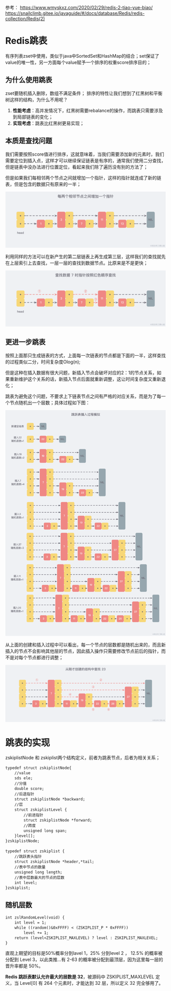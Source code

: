 参考：  https://www.wmyskxz.com/2020/02/29/redis-2-tiao-yue-biao/
        https://snailclimb.gitee.io/javaguide/#/docs/database/Redis/redis-collection/Redis(2)
# Redis跳表
有序列表zset中使用，类似于java中SortedSet和HashMap的结合；set保证了value的唯一性，另一方面每个value赋予一个排序的权重score排序目的；

## 为什么使用跳表
zset要随机插入删除，数组不满足条件；
排序的特性让我们想到了红黑树和平衡树这样的结构，为什么不用呢？

1. **性能考虑**：高并发情况下，红黑树需要rebalance的操作，而跳表只需要涉及到局部链表的变化；
2. **实现考虑**：跳表比红黑树更易实现；
   
## 本质是查找问题
我们需要按照score值进行排序，这就意味着，当我们需要添加新的元素时，我们需要定位到插入点，这样才可以继续保证链表是有序的，通常我们使用二分查找，但是链表中没办法进行位置定位，看起来我们除了遍历没有别的方法了；

但是如果我们每相邻两个节点之间就增加一个指针，这样的指针就连成了新的链表，但是包含的数据只有原来的一半；

![20200229152625.png](img/20200229152625.png)

利用同样的方法可以在新产生的第二层链表上再生成第三层，这样我们的查找就先在上层索引上去查找，一层一层的查找到数据节点。比原来是不是更快；

![20200229152630.png](img/20200229152630.png)

## 更进一步跳表

按照上面那只生成链表的方式，上面每一次链表的节点都是下面的一半，这样查找的过程类似二分，时间复杂度Olog(n);

但是这种在插入数据有很大问题，新插入节点会破坏对应的2：1的节点关系，如果重新维护这个关系的话，新插入节点后面就重新调整，这让时间复杂度又重新退化；

跳表为避免这个问题，不要求上下链表节点之间有严格的对应关系，而是为了每一个节点随机出一个层数；具体过程如下图：

![20200229152643](img/20200229152643.png)

从上面的创建和插入过程中可以看出，每一个节点的层数都是随机出来的，而且新插入的节点不会影响其他层的节点，因此插入操作只需要修改节点前后的指针，而不是对每个节点都进行调整；

![20200229152651](img/20200229152651.png)

# 跳表的实现

zskiplistNode 和 zskiplist两个结构定义，前者为跳表节点，后者为相关关系；

    typedef struct zskiplistNode{
        //value
        sds ele;
        //分值
        double score;
        //后退指针
        struct zskiplistNode *backward;
        //层
        struct zskiplistLevel {
            //前进指针
            struct zskiplistNode *forward;
            //跨度
            unsigned long span;
        }level[];
    }zskiplistNode;

    typedef struct zskiplist {
        //跳跃表头指针
        struct zskiplistNode *header,*tail;
        //表中节点的数量
        unsigned long length;
        //表中层数最大的节点的层数
        int level;
    }zskiplist;

## 随机层数

    int zslRandomLevel(void) {
        int level = 1;
        while ((random()&0xFFFF) < (ZSKIPLIST_P * 0xFFFF))
            level += 1;
        return (level<ZSKIPLIST_MAXLEVEL) ? level : ZSKIPLIST_MAXLEVEL;
    }

直观上期望的目标是50%概率分到lavel 1，25% 分到level 2 ， 12.5% 的概率被分配到 Level 3，以此类推...有 2-63 的概率被分配到最顶层，因为这里每一层的晋升率都是 50%。

**Redis 跳跃表默认允许最大的层数是 32**，被源码中 ZSKIPLIST_MAXLEVEL 定义，当 Level[0] 有 264 个元素时，才能达到 32 层，所以定义 32 完全够用了。




